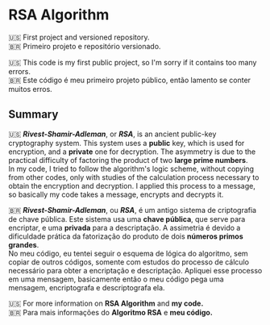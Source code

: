 # RSA Algorithm
🇺🇸 First project and versioned repository.  
🇧🇷 Primeiro projeto e repositório versionado.

🇺🇸 This code is my first public project, so I'm sorry if it contains too many errors.  
🇧🇷 Este código é meu primeiro projeto público, então lamento se conter muitos erros.  

## Summary
🇺🇸 **_Rivest-Shamir-Adleman_**, or **_RSA_**, is an ancient public-key cryptography system. This system uses a **public** key, which is used for encryption, and a **private** one for decryption. The asymmetry is due to the practical difficulty of factoring the product of two **large prime numbers**.  
In my code, I tried to follow the algorithm's logic scheme, without copying from other codes, only with studies of the calculation process necessary to obtain the encryption and decryption. I applied this process to a message, so basically my code takes a message, encrypts and decrypts it. 

🇧🇷 **_Rivest-Shamir-Adleman_**, ou **_RSA_**, é um antigo sistema de criptografia de chave pública. Este sistema usa uma **chave pública**, que serve para encriptar, e uma **privada** para a descriptação. A assimetria é devido a dificuldade prática da fatorização do produto de dois **números primos grandes**.  
No meu código, eu tentei seguir o esquema de lógica do algoritmo, sem copiar de outros códigos, somente com estudos do processo de cálculo necessário para obter a encriptação e descriptação. Apliquei esse processo em uma mensagem, basicamente então o meu código pega uma mensagem, encriptografa e descriptografa ela.

🇺🇸 For more information on **RSA Algorithm** and **my code.**  
🇧🇷 Para mais informações do **Algoritmo RSA** e **meu código.**
